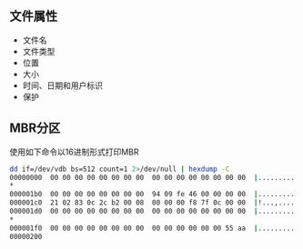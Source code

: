 ## 文件属性

- 文件名
- 文件类型
- 位置
- 大小
- 时间、日期和用户标识
- 保护

## MBR分区

使用如下命令以16进制形式打印MBR

```bash
dd if=/dev/vdb bs=512 count=1 2>/dev/null | hexdump -C
00000000  00 00 00 00 00 00 00 00  00 00 00 00 00 00 00 00  |................|
*
000001b0  00 00 00 00 00 00 00 00  94 09 fe 46 00 00 00 00  |...........F....|
000001c0  21 02 83 0c 2c b2 00 08  00 00 00 f8 7f 0c 00 00  |!...,...........|
000001d0  00 00 00 00 00 00 00 00  00 00 00 00 00 00 00 00  |................|
*
000001f0  00 00 00 00 00 00 00 00  00 00 00 00 00 00 55 aa  |..............U.|
00000200
```

